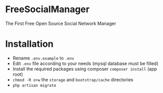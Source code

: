 # FreeSocialManager

The First Free Open Source Social Network Manager

# Installation

- Rename `.env.example` to `.env`
- Edit `.env` file according to your needs (mysql database must be filled)
- Install the required packages using composer `composer install` (app root)
- `chmod -R o+w` the `storage` and `bootstrap/cache` directories
- `php artisan migrate`

